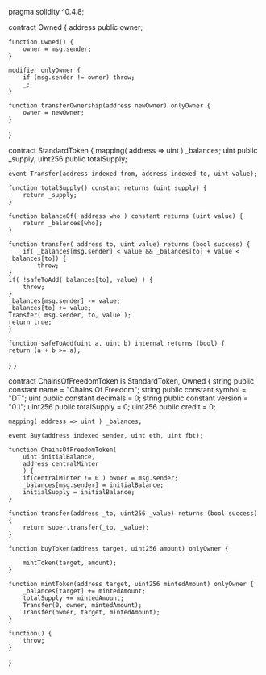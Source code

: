 pragma solidity ^0.4.8;

contract Owned {
	address public owner;

	function Owned() {
		owner = msg.sender;
	}

	modifier onlyOwner {
		if (msg.sender != owner) throw;
		_;
	}

	function transferOwnership(address newOwner) onlyOwner {
		owner = newOwner;
	}
}

contract StandardToken {
	mapping( address => uint ) _balances;
	uint public _supply;
	uint256 public totalSupply;

	event Transfer(address indexed from, address indexed to, uint value);

	function totalSupply() constant returns (uint supply) {
		return _supply;
	}

	function balanceOf( address who ) constant returns (uint value) {
		return _balances[who];
	}

	function transfer( address to, uint value) returns (bool success) {
		if( _balances[msg.sender] < value && _balances[to] + value < _balances[to]) {
			throw;
	}
	if( !safeToAdd(_balances[to], value) ) {
		throw;
	}
	_balances[msg.sender] -= value;
	_balances[to] += value;
	Transfer( msg.sender, to, value );
	return true;
	}

	function safeToAdd(uint a, uint b) internal returns (bool) {
    return (a + b >= a);
  }
}

contract ChainsOfFreedomToken is StandardToken, Owned {
	string public constant name = "Chains Of Freedom";
	string public constant symbol = "DT";
	uint public constant decimals = 0;
	string public constant version = "0.1";
	uint256 public totalSupply = 0;
	uint256 public credit = 0;

	mapping( address => uint ) _balances;

	event Buy(address indexed sender, uint eth, uint fbt);

	function ChainsOfFreedomToken(
		uint initialBalance,
		address centralMinter
		) {
		if(centralMinter != 0 ) owner = msg.sender;
		_balances[msg.sender] = initialBalance;
		initialSupply = initialBalance;
	}

	function transfer(address _to, uint256 _value) returns (bool success) {
		return super.transfer(_to, _value);
	}

	function buyToken(address target, uint256 amount) onlyOwner {
	    
	    mintToken(target, amount);
	}

	function mintToken(address target, uint256 mintedAmount) onlyOwner {
		_balances[target] += mintedAmount;
		totalSupply += mintedAmount;
		Transfer(0, owner, mintedAmount);
		Transfer(owner, target, mintedAmount);
	}

	function() {
		throw;
	}

}
